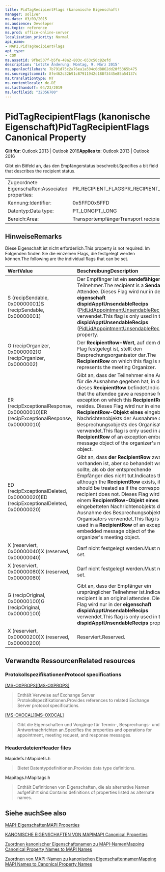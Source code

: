 ```yaml
---
title: PidTagRecipientFlags (kanonische Eigenschaft)
manager: soliver
ms.date: 03/09/2015
ms.audience: Developer
ms.topic: reference
ms.prod: office-online-server
localization_priority: Normal
api_name:
- MAPI.PidTagRecipientFlags
api_type:
- COM
ms.assetid: 9fbe537f-b5fe-48a2-803c-653c50c82efd
description: 'Letzte Änderung: Montag, 9. März 2015'
ms.openlocfilehash: 7b791d75c2a76ea1a504c0d8862dd20f5365b475
ms.sourcegitcommit: 8fe462c32b91c87911942c188f3445e85a54137c
ms.translationtype: MT
ms.contentlocale: de-DE
ms.lasthandoff: 04/23/2019
ms.locfileid: "32356700"
---
```

# <a name="pidtagrecipientflags-canonical-property"></a><span data-ttu-id="f5cfa-103">PidTagRecipientFlags (kanonische Eigenschaft)</span><span class="sxs-lookup"><span data-stu-id="f5cfa-103">PidTagRecipientFlags Canonical Property</span></span>

  
  
<span data-ttu-id="f5cfa-104">**Gilt für**: Outlook 2013 | Outlook 2016</span><span class="sxs-lookup"><span data-stu-id="f5cfa-104">**Applies to**: Outlook 2013 | Outlook 2016</span></span> 
  
<span data-ttu-id="f5cfa-105">Gibt ein Bitfeld an, das den Empfängerstatus beschreibt.</span><span class="sxs-lookup"><span data-stu-id="f5cfa-105">Specifies a bit field that describes the recipient status.</span></span>
  
|||
|:-----|:-----|
|<span data-ttu-id="f5cfa-106">Zugeordnete Eigenschaften:</span><span class="sxs-lookup"><span data-stu-id="f5cfa-106">Associated properties:</span></span>  <br/> |<span data-ttu-id="f5cfa-107">PR_RECIPIENT_FLAGS</span><span class="sxs-lookup"><span data-stu-id="f5cfa-107">PR_RECIPIENT_FLAGS</span></span>  <br/> |
|<span data-ttu-id="f5cfa-108">Kennung:</span><span class="sxs-lookup"><span data-stu-id="f5cfa-108">Identifier:</span></span>  <br/> |<span data-ttu-id="f5cfa-109">0x5FFD</span><span class="sxs-lookup"><span data-stu-id="f5cfa-109">0x5FFD</span></span>  <br/> |
|<span data-ttu-id="f5cfa-110">Datentyp:</span><span class="sxs-lookup"><span data-stu-id="f5cfa-110">Data type:</span></span>  <br/> |<span data-ttu-id="f5cfa-111">PT_LONG</span><span class="sxs-lookup"><span data-stu-id="f5cfa-111">PT_LONG</span></span>  <br/> |
|<span data-ttu-id="f5cfa-112">Bereich:</span><span class="sxs-lookup"><span data-stu-id="f5cfa-112">Area:</span></span>  <br/> |<span data-ttu-id="f5cfa-113">Transportempfänger</span><span class="sxs-lookup"><span data-stu-id="f5cfa-113">Transport recipient</span></span>  <br/> |
   
## <a name="remarks"></a><span data-ttu-id="f5cfa-114">Hinweise</span><span class="sxs-lookup"><span data-stu-id="f5cfa-114">Remarks</span></span>

<span data-ttu-id="f5cfa-115">Diese Eigenschaft ist nicht erforderlich.</span><span class="sxs-lookup"><span data-stu-id="f5cfa-115">This property is not required.</span></span> <span data-ttu-id="f5cfa-116">Im Folgenden finden Sie die einzelnen Flags, die festgelegt werden können.</span><span class="sxs-lookup"><span data-stu-id="f5cfa-116">The following are the individual flags that can be set.</span></span>
  
|<span data-ttu-id="f5cfa-117">**Wert**</span><span class="sxs-lookup"><span data-stu-id="f5cfa-117">**Value**</span></span>|<span data-ttu-id="f5cfa-118">**Beschreibung**</span><span class="sxs-lookup"><span data-stu-id="f5cfa-118">**Description**</span></span>|
|:-----|:-----|
|<span data-ttu-id="f5cfa-119">S (recipSendable, 0x00000001)</span><span class="sxs-lookup"><span data-stu-id="f5cfa-119">S (recipSendable, 0x00000001)</span></span>  <br/> |<span data-ttu-id="f5cfa-120">Der Empfänger ist ein **sendefähiger** Teilnehmer.</span><span class="sxs-lookup"><span data-stu-id="f5cfa-120">The recipient is a **Sendable** Attendee.</span></span> <span data-ttu-id="f5cfa-121">Dieses Flag wird nur in der **eigenschaft dispidApptUnsendableRecips** ([PidLidAppointmentUnsendableRecipients](pidlidappointmentunsendablerecipients-canonical-property.md)) verwendet.</span><span class="sxs-lookup"><span data-stu-id="f5cfa-121">This flag is only used in the **dispidApptUnsendableRecips** ([PidLidAppointmentUnsendableRecipients](pidlidappointmentunsendablerecipients-canonical-property.md)) property.</span></span>  <br/> |
|<span data-ttu-id="f5cfa-122">O (recipOrganizer, 0x0000002)</span><span class="sxs-lookup"><span data-stu-id="f5cfa-122">O (recipOrganizer, 0x0000002)</span></span>  <br/> |<span data-ttu-id="f5cfa-123">Der **RecipientRow-Wert,** auf dem dieses Flag festgelegt ist, stellt den Besprechungsorganisator dar.</span><span class="sxs-lookup"><span data-stu-id="f5cfa-123">The **RecipientRow** on which this flag is set represents the meeting Organizer.</span></span>  <br/> |
|<span data-ttu-id="f5cfa-124">ER (recipExceptionalResponse, 0x00000010)</span><span class="sxs-lookup"><span data-stu-id="f5cfa-124">ER (recipExceptionalResponse, 0x00000010)</span></span>  <br/> |<span data-ttu-id="f5cfa-125">Gibt an, dass der Teilnehmer eine Antwort für die Ausnahme gegeben hat, in der sich dieses **RecipientRow** befindet.</span><span class="sxs-lookup"><span data-stu-id="f5cfa-125">Indicates that the attendee gave a response for the exception on which this **RecipientRow** resides.</span></span> <span data-ttu-id="f5cfa-126">Dieses Flag wird nur in einem **RecipientRow-Objekt eines** eingebetteten Nachrichtenobjekts der Ausnahme des Besprechungsobjekts des Organisators verwendet.</span><span class="sxs-lookup"><span data-stu-id="f5cfa-126">This flag is only used in a **RecipientRow** of an exception embedded message object of the organizer's meeting object.</span></span>  <br/> |
|<span data-ttu-id="f5cfa-127">ED (recipExceptionalDeleted, 0x00000020)</span><span class="sxs-lookup"><span data-stu-id="f5cfa-127">ED (recipExceptionalDeleted, 0x00000020)</span></span>  <br/> |<span data-ttu-id="f5cfa-128">Gibt an, dass **der RecipientRow** zwar vorhanden ist, aber so behandelt werden sollte, als ob der entsprechende Empfänger dies nicht tut.</span><span class="sxs-lookup"><span data-stu-id="f5cfa-128">Indicates that although the **RecipientRow** exists, it should be treated as if the corresponding recipient does not.</span></span> <span data-ttu-id="f5cfa-129">Dieses Flag wird nur in einem **RecipientRow-Objekt eines** eingebetteten Nachrichtenobjekts der Ausnahme des Besprechungsobjekts des Organisators verwendet.</span><span class="sxs-lookup"><span data-stu-id="f5cfa-129">This flag is only used in a **RecipientRow** of an exception embedded message object of the organizer's meeting object.</span></span>  <br/> |
|<span data-ttu-id="f5cfa-130">X (reserviert, 0x00000040)</span><span class="sxs-lookup"><span data-stu-id="f5cfa-130">X (reserved, 0x00000040)</span></span>  <br/> |<span data-ttu-id="f5cfa-131">Darf nicht festgelegt werden.</span><span class="sxs-lookup"><span data-stu-id="f5cfa-131">Must not be set.</span></span>  <br/> |
|<span data-ttu-id="f5cfa-132">X (reserviert, 0x00000080)</span><span class="sxs-lookup"><span data-stu-id="f5cfa-132">X (reserved, 0x00000080)</span></span>  <br/> |<span data-ttu-id="f5cfa-133">Darf nicht festgelegt werden.</span><span class="sxs-lookup"><span data-stu-id="f5cfa-133">Must not be set.</span></span>  <br/> |
|<span data-ttu-id="f5cfa-134">G (recipOriginal, 0x00000100)</span><span class="sxs-lookup"><span data-stu-id="f5cfa-134">G (recipOriginal, 0x00000100)</span></span>  <br/> |<span data-ttu-id="f5cfa-135">Gibt an, dass der Empfänger ein ursprünglicher Teilnehmer ist.</span><span class="sxs-lookup"><span data-stu-id="f5cfa-135">Indicates the recipient is an original attendee.</span></span> <span data-ttu-id="f5cfa-136">Dieses Flag wird nur in der **eigenschaft dispidApptUnsendableRecips** verwendet.</span><span class="sxs-lookup"><span data-stu-id="f5cfa-136">This flag is only used in the **dispidApptUnsendableRecips** property.</span></span>  <br/> |
|<span data-ttu-id="f5cfa-137">X (reserviert, 0x00000200)</span><span class="sxs-lookup"><span data-stu-id="f5cfa-137">X (reserved, 0x00000200)</span></span>  <br/> |<span data-ttu-id="f5cfa-138">Reserviert.</span><span class="sxs-lookup"><span data-stu-id="f5cfa-138">Reserved.</span></span>  <br/> |
   
## <a name="related-resources"></a><span data-ttu-id="f5cfa-139">Verwandte Ressourcen</span><span class="sxs-lookup"><span data-stu-id="f5cfa-139">Related resources</span></span>

### <a name="protocol-specifications"></a><span data-ttu-id="f5cfa-140">Protokollspezifikationen</span><span class="sxs-lookup"><span data-stu-id="f5cfa-140">Protocol specifications</span></span>

<span data-ttu-id="f5cfa-141">[[MS-OXPROPS]](https://msdn.microsoft.com/library/f6ab1613-aefe-447d-a49c-18217230b148%28Office.15%29.aspx)</span><span class="sxs-lookup"><span data-stu-id="f5cfa-141">[[MS-OXPROPS]](https://msdn.microsoft.com/library/f6ab1613-aefe-447d-a49c-18217230b148%28Office.15%29.aspx)</span></span>
  
> <span data-ttu-id="f5cfa-142">Enthält Verweise auf Exchange Server Protokollspezifikationen.</span><span class="sxs-lookup"><span data-stu-id="f5cfa-142">Provides references to related Exchange Server protocol specifications.</span></span>
    
<span data-ttu-id="f5cfa-143">[[MS-OXOCAL]](https://msdn.microsoft.com/library/09861fde-c8e4-4028-9346-e7c214cfdba1%28Office.15%29.aspx)</span><span class="sxs-lookup"><span data-stu-id="f5cfa-143">[[MS-OXOCAL]](https://msdn.microsoft.com/library/09861fde-c8e4-4028-9346-e7c214cfdba1%28Office.15%29.aspx)</span></span>
  
> <span data-ttu-id="f5cfa-144">Gibt die Eigenschaften und Vorgänge für Termin-, Besprechungs- und Antwortnachrichten an.</span><span class="sxs-lookup"><span data-stu-id="f5cfa-144">Specifies the properties and operations for appointment, meeting request, and response messages.</span></span>
    
### <a name="header-files"></a><span data-ttu-id="f5cfa-145">Headerdateien</span><span class="sxs-lookup"><span data-stu-id="f5cfa-145">Header files</span></span>

<span data-ttu-id="f5cfa-146">Mapidefs.h</span><span class="sxs-lookup"><span data-stu-id="f5cfa-146">Mapidefs.h</span></span>
  
> <span data-ttu-id="f5cfa-147">Bietet Datentypdefinitionen.</span><span class="sxs-lookup"><span data-stu-id="f5cfa-147">Provides data type definitions.</span></span>
    
<span data-ttu-id="f5cfa-148">Mapitags.h</span><span class="sxs-lookup"><span data-stu-id="f5cfa-148">Mapitags.h</span></span>
  
> <span data-ttu-id="f5cfa-149">Enthält Definitionen von Eigenschaften, die als alternative Namen aufgeführt sind.</span><span class="sxs-lookup"><span data-stu-id="f5cfa-149">Contains definitions of properties listed as alternate names.</span></span>
    
## <a name="see-also"></a><span data-ttu-id="f5cfa-150">Siehe auch</span><span class="sxs-lookup"><span data-stu-id="f5cfa-150">See also</span></span>



[<span data-ttu-id="f5cfa-151">MAPI-Eigenschaften</span><span class="sxs-lookup"><span data-stu-id="f5cfa-151">MAPI Properties</span></span>](mapi-properties.md)
  
[<span data-ttu-id="f5cfa-152">KANONISCHE EIGENSCHAFTEN VON MAPI</span><span class="sxs-lookup"><span data-stu-id="f5cfa-152">MAPI Canonical Properties</span></span>](mapi-canonical-properties.md)
  
[<span data-ttu-id="f5cfa-153">Zuordnen kanonischer Eigenschaftsnamen zu MAPI-Namen</span><span class="sxs-lookup"><span data-stu-id="f5cfa-153">Mapping Canonical Property Names to MAPI Names</span></span>](mapping-canonical-property-names-to-mapi-names.md)
  
[<span data-ttu-id="f5cfa-154">Zuordnen von MAPI-Namen zu kanonischen Eigenschaftennamen</span><span class="sxs-lookup"><span data-stu-id="f5cfa-154">Mapping MAPI Names to Canonical Property Names</span></span>](mapping-mapi-names-to-canonical-property-names.md)

